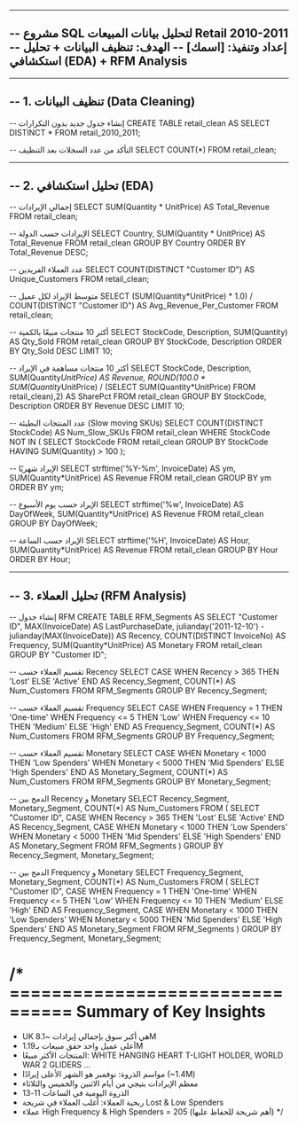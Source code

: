 ---------------------------------------------------------
-- مشروع SQL لتحليل بيانات المبيعات Retail 2010-2011
-- إعداد وتنفيذ: [اسمك]
-- الهدف: تنظيف البيانات + تحليل استكشافي (EDA) + RFM Analysis
---------------------------------------------------------

---------------------------------------------------------
-- 1. تنظيف البيانات (Data Cleaning)
---------------------------------------------------------

-- إنشاء جدول جديد بدون التكرارات
CREATE TABLE retail_clean AS
SELECT DISTINCT *
FROM retail_2010_2011;

-- التأكد من عدد السجلات بعد التنظيف
SELECT COUNT(*) FROM retail_clean;

---------------------------------------------------------
-- 2. تحليل استكشافي (EDA)
---------------------------------------------------------

-- إجمالي الإيرادات
SELECT SUM(Quantity * UnitPrice) AS Total_Revenue
FROM retail_clean;

-- الإيرادات حسب الدولة
SELECT Country, SUM(Quantity * UnitPrice) AS Total_Revenue
FROM retail_clean
GROUP BY Country
ORDER BY Total_Revenue DESC;

-- عدد العملاء الفريدين
SELECT COUNT(DISTINCT "Customer ID") AS Unique_Customers
FROM retail_clean;

-- متوسط الإيراد لكل عميل
SELECT (SUM(Quantity*UnitPrice) * 1.0) / COUNT(DISTINCT "Customer ID") AS Avg_Revenue_Per_Customer
FROM retail_clean;

-- أكثر 10 منتجات مبيعًا بالكمية
SELECT StockCode, Description, SUM(Quantity) AS Qty_Sold
FROM retail_clean
GROUP BY StockCode, Description
ORDER BY Qty_Sold DESC
LIMIT 10;

-- أكثر 10 منتجات مساهمة في الإيراد
SELECT StockCode, Description, SUM(Quantity*UnitPrice) AS Revenue,
       ROUND(100.0 * SUM(Quantity*UnitPrice) / (SELECT SUM(Quantity*UnitPrice) FROM retail_clean),2) AS SharePct
FROM retail_clean
GROUP BY StockCode, Description
ORDER BY Revenue DESC
LIMIT 10;

-- عدد المنتجات البطيئة (Slow moving SKUs)
SELECT COUNT(DISTINCT StockCode) AS Num_Slow_SKUs
FROM retail_clean
WHERE StockCode NOT IN (
    SELECT StockCode FROM retail_clean
    GROUP BY StockCode HAVING SUM(Quantity) > 100
);

-- الإيراد شهريًا
SELECT strftime('%Y-%m', InvoiceDate) AS ym,
       SUM(Quantity*UnitPrice) AS Revenue
FROM retail_clean
GROUP BY ym
ORDER BY ym;

-- الإيراد حسب يوم الأسبوع
SELECT strftime('%w', InvoiceDate) AS DayOfWeek,
       SUM(Quantity*UnitPrice) AS Revenue
FROM retail_clean
GROUP BY DayOfWeek;

-- الإيراد حسب الساعة
SELECT strftime('%H', InvoiceDate) AS Hour,
       SUM(Quantity*UnitPrice) AS Revenue
FROM retail_clean
GROUP BY Hour
ORDER BY Hour;

---------------------------------------------------------
-- 3. تحليل العملاء (RFM Analysis)
---------------------------------------------------------

-- إنشاء جدول RFM
CREATE TABLE RFM_Segments AS
SELECT "Customer ID",
       MAX(InvoiceDate) AS LastPurchaseDate,
       julianday('2011-12-10') - julianday(MAX(InvoiceDate)) AS Recency,
       COUNT(DISTINCT InvoiceNo) AS Frequency,
       SUM(Quantity*UnitPrice) AS Monetary
FROM retail_clean
GROUP BY "Customer ID";

-- تقسيم العملاء حسب Recency
SELECT CASE
           WHEN Recency > 365 THEN 'Lost'
           ELSE 'Active'
       END AS Recency_Segment,
       COUNT(*) AS Num_Customers
FROM RFM_Segments
GROUP BY Recency_Segment;

-- تقسيم العملاء حسب Frequency
SELECT CASE
           WHEN Frequency = 1 THEN 'One-time'
           WHEN Frequency <= 5 THEN 'Low'
           WHEN Frequency <= 10 THEN 'Medium'
           ELSE 'High'
       END AS Frequency_Segment,
       COUNT(*) AS Num_Customers
FROM RFM_Segments
GROUP BY Frequency_Segment;

-- تقسيم العملاء حسب Monetary
SELECT CASE
           WHEN Monetary < 1000 THEN 'Low Spenders'
           WHEN Monetary < 5000 THEN 'Mid Spenders'
           ELSE 'High Spenders'
       END AS Monetary_Segment,
       COUNT(*) AS Num_Customers
FROM RFM_Segments
GROUP BY Monetary_Segment;

-- الدمج بين Recency و Monetary
SELECT Recency_Segment, Monetary_Segment, COUNT(*) AS Num_Customers
FROM (
    SELECT "Customer ID",
           CASE WHEN Recency > 365 THEN 'Lost' ELSE 'Active' END AS Recency_Segment,
           CASE WHEN Monetary < 1000 THEN 'Low Spenders'
                WHEN Monetary < 5000 THEN 'Mid Spenders'
                ELSE 'High Spenders' END AS Monetary_Segment
    FROM RFM_Segments
)
GROUP BY Recency_Segment, Monetary_Segment;

-- الدمج بين Frequency و Monetary
SELECT Frequency_Segment, Monetary_Segment, COUNT(*) AS Num_Customers
FROM (
    SELECT "Customer ID",
           CASE WHEN Frequency = 1 THEN 'One-time'
                WHEN Frequency <= 5 THEN 'Low'
                WHEN Frequency <= 10 THEN 'Medium'
                ELSE 'High' END AS Frequency_Segment,
           CASE WHEN Monetary < 1000 THEN 'Low Spenders'
                WHEN Monetary < 5000 THEN 'Mid Spenders'
                ELSE 'High Spenders' END AS Monetary_Segment
    FROM RFM_Segments
)
GROUP BY Frequency_Segment, Monetary_Segment;


/* ================================
   Summary of Key Insights
   ================================
   - UK هي أكبر سوق بإجمالي إيرادات ~8.1M
   - أعلى عميل واحد حقق مبيعات بـ1.19M
   - المنتجات الأكثر مبيعًا: WHITE HANGING HEART T-LIGHT HOLDER, WORLD WAR 2 GLIDERS ...
   - مواسم الذروة: نوفمبر هو الشهر الأعلى إيرادًا (~1.4M)
   - معظم الإيرادات بتيجي من أيام الاثنين والخميس والثلاثاء
   - الذروة اليومية في الساعات 11-13
   - ربحية العملاء: أغلب العملاء في شريحة Lost & Low Spenders
   - عملاء High Frequency & High Spenders = 205 (أهم شريحة للحفاظ عليها)
*/
